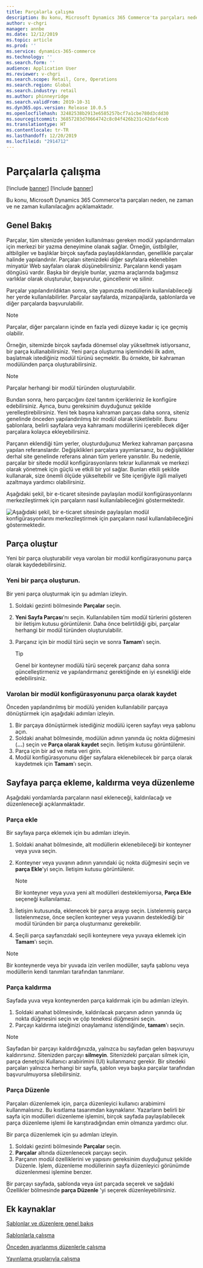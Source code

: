 ```yaml
---
title: Parçalarla çalışma
description: Bu konu, Microsoft Dynamics 365 Commerce'ta parçaları neden, ne zaman ve ne zaman kullanılacağını açıklamaktadır.
author: v-chgri
manager: annbe
ms.date: 12/12/2019
ms.topic: article
ms.prod: ''
ms.service: dynamics-365-commerce
ms.technology: ''
ms.search.form: ''
audience: Application User
ms.reviewer: v-chgri
ms.search.scope: Retail, Core, Operations
ms.search.region: Global
ms.search.industry: retail
ms.author: phinneyridge
ms.search.validFrom: 2019-10-31
ms.dyn365.ops.version: Release 10.0.5
ms.openlocfilehash: 32482538b2913e6585257bcf7a1cbe780d3cdd30
ms.sourcegitcommit: 36857283d70664742c8c04f426b231c42daf4ceb
ms.translationtype: HT
ms.contentlocale: tr-TR
ms.lasthandoff: 12/20/2019
ms.locfileid: "2914712"
---
```

# <a name="work-with-fragments"></a>Parçalarla çalışma 

[!include [banner](includes/preview-banner.md)]
[!include [banner](includes/banner.md)]

Bu konu, Microsoft Dynamics 365 Commerce'ta parçaları neden, ne zaman ve ne zaman kullanılacağını açıklamaktadır.

## <a name="overview"></a>Genel Bakış

Parçalar, tüm sitenizde yeniden kullanılması gereken modül yapılandırmaları için merkezi bir yazma deneyimine olanak sağlar. Örneğin, üstbilgiler, altbilgiler ve başlıklar birçok sayfada paylaşıldıklarından, genellikle parçalar halinde yapılandırılır. Parçaları sitenizdeki diğer sayfalara eklenebilen minyatür Web sayfaları olarak düşünebilirsiniz. Parçaların kendi yaşam döngüsü vardır. Başka bir deyişle bunlar, yazma araçlarında bağımsız varlıklar olarak oluşturulur, başvurulur, güncellenir ve silinir.

Parçalar yapılandırıldıktan sonra, site yapınızda modüllerin kullanılabileceği her yerde kullanılabilirler. Parçalar sayfalarda, mizanpajlarda, şablonlarda ve diğer parçalarda başvurulabilir.

> [!NOTE]
> Parçalar, diğer parçaların içinde en fazla yedi düzeye kadar iç içe geçmiş olabilir.

Örneğin, sitemizde birçok sayfada dönemsel olay yükseltmek istiyorsanız, bir parça kullanabilirsiniz. Yeni parça oluşturma işlemindeki ilk adım, başlatmak istediğiniz modül türünü seçmektir. Bu örnekte, bir kahraman modülünden parça oluşturabilirsiniz.

> [!NOTE]
> Parçalar herhangi bir modül türünden oluşturulabilir.

Bundan sonra, hero parçacığını özel tanıtım içerikleriniz ile konfigüre edebilirsiniz. Ayrıca, bunu gereksinim duyduğunuz şekilde yerelleştirebilirsiniz. Yeni tek başına kahraman parçası daha sonra, siteniz genelinde önceden yapılandırılmış bir modül olarak tüketilebilir. Bunu şablonlara, belirli sayfalara veya kahramanı modüllerini içerebilecek diğer parçalara kolayca ekleyebilirsiniz.

Parçanın eklendiği tüm yerler, oluşturduğunuz Merkez kahraman parçasına yapılan referanslardır. Değişiklikleri parçalara yayımlarsanız, bu değişiklikler derhal site genelinde referans alınan tüm yerlere yansıtılır. Bu nedenle, parçalar bir sitede modül konfigürasyonlarını tekrar kullanmak ve merkezi olarak yönetmek için güçlü ve etkili bir yol sağlar. Bunları etkili şekilde kullanarak, size önemli ölçüde yükseltebilir ve Site içeriğiyle ilgili maliyeti azaltmaya yardımcı olabilirsiniz.

Aşağıdaki şekil, bir e-ticaret sitesinde paylaşılan modül konfigürasyonlarını merkezileştirmek için parçaların nasıl kullanılabileceğini göstermektedir.

![Aşağıdaki şekil, bir e-ticaret sitesinde paylaşılan modül konfigürasyonlarını merkezileştirmek için parçaların nasıl kullanılabileceğini göstermektedir.](./media/fragment-figure1.png)

## <a name="create-a-fragment"></a>Parça oluştur

Yeni bir parça oluşturabilir veya varolan bir modül konfigürasyonunu parça olarak kaydedebilirsiniz.

### <a name="create-a-new-fragment"></a>Yeni bir parça oluşturun.

Bir yeni parça oluşturmak için şu adımları izleyin.

1. Soldaki gezinti bölmesinde **Parçalar** seçin.
1. **Yeni Sayfa Parçası**'nı seçin. Kullanılabilen tüm modül türlerini gösteren bir iletişim kutusu görüntülenir. Daha önce belirtildiği gibi, parçalar herhangi bir modül türünden oluşturulabilir.
1. Parçanız için bir modül türü seçin ve sonra **Tamam**'ı seçin.

    > [!TIP]
    > Genel bir konteyner modülü türü seçerek parçanız daha sonra güncelleştirmeniz ve yapılandırmanız gerektiğinde en iyi esnekliği elde edebilirsiniz.

### <a name="save-an-existing-module-configuration-as-a-fragment"></a>Varolan bir modül konfigürasyonunu parça olarak kaydet

Önceden yapılandırılmış bir modülü yeniden kullanılabilir parçaya dönüştürmek için aşağıdaki adımları izleyin.

1. Bir parçaya dönüştürmek istediğiniz modülü içeren sayfayı veya şablonu açın.
1. Soldaki anahat bölmesinde, modülün adının yanında üç nokta düğmesini (**...**) seçin ve **Parça olarak kaydet** seçin. İletişim kutusu görüntülenir.
1. Parça için bir ad ve meta veri girin.
1. Modül konfigürasyonunu diğer sayfalara eklenebilecek bir parça olarak kaydetmek için **Tamam**'ı seçin.

## <a name="add-remove-or-edit-fragments-on-a-page"></a>Sayfaya parça ekleme, kaldırma veya düzenleme

Aşağıdaki yordamlarda parçaların nasıl ekleneceği, kaldırılacağı ve düzenleneceği açıklanmaktadır.

### <a name="add-a-fragment"></a>Parça ekle

Bir sayfaya parça eklemek için bu adımları izleyin.

1. Soldaki anahat bölmesinde, alt modüllerin eklenebileceği bir konteyner veya yuva seçin.
1. Konteyner veya yuvanın adının yanındaki üç nokta düğmesini seçin ve **parça Ekle**'yi seçin. İletişim kutusu görüntülenir.

    > [!NOTE]
    > Bir konteyner veya yuva yeni alt modülleri desteklemiyorsa, **Parça Ekle** seçeneği kullanılamaz.

1. İletişim kutusunda, eklenecek bir parça arayıp seçin. Listelenmiş parça listelenmezse, önce seçilen konteyner veya yuvanın desteklediği bir modül türünden bir parça oluşturmanız gerekebilir.
1. Seçili parça sayfanızdaki seçili konteynere veya yuvaya eklemek için **Tamam**'ı seçin.

> [!NOTE]
> Bir konteynerde veya bir yuvada izin verilen modüller, sayfa şablonu veya modüllerin kendi tanımları tarafından tanımlanır.

### <a name="remove-a-fragment"></a>Parça kaldırma

Sayfada yuva veya konteynerden parça kaldırmak için bu adımları izleyin.

1. Soldaki anahat bölmesinde, kaldırılacak parçanın adının yanında üç nokta düğmesini seçin ve çöp tenekesi düğmesini seçin.
1. Parçayı kaldırma isteğinizi onaylamanız istendiğinde, **tamam**'ı seçin.

> [!NOTE]
> Sayfadan bir parçayı kaldırdığınızda, yalnızca bu sayfadan gelen başvuruyu kaldırırsınız. Sitenizden parçayı **silmeyin**. Sitenizdeki parçaları silmek için, parça denetçisi Kullanıcı arabirimini (UI) kullanmanız gerekir. Bir sitedeki parçaları yalnızca herhangi bir sayfa, şablon veya başka parçalar tarafından başvurulmuyorsa silebilirsiniz.

### <a name="edit-a-fragment"></a>Parça Düzenle

Parçaları düzenlemek için, parça düzenleyici kullanıcı arabimirni kullanmalısınız. Bu kısıtlama tasarımdan kaynaklanır. Yazarların belirli bir sayfa için modülleri düzenleme işlemini, birçok sayfada paylaşılabilecek parça düzenleme işlemi ile karıştıradığından emin olmanıza yardımcı olur.

Bir parça düzenlemek için şu adımları izleyin.

1. Soldaki gezinti bölmesinde **Parçalar** seçin.
1. **Parçalar** altında düzenlenecek parçayı seçin.
1. Parçanın modül özelliklerini ve yapısını gereksinim duyduğunuz şekilde Düzenle. İşlem, düzenleme modüllerinin sayfa düzenleyici görünümde düzenlenmesi işlemine benzer.

Bir parçayı sayfada, şablonda veya üst parçada seçerek ve sağdaki Özellikler bölmesinde **parça Düzenle** 'yi seçerek düzenleyebilirsiniz.

## <a name="additional-resources"></a>Ek kaynaklar

[Şablonlar ve düzenlere genel bakış](templates-layouts-overview.md)

[Şablonlarla çalışma](work-with-templates.md)

[Önceden ayarlanmış düzenlerle çalışma](work-with-layouts.md)

[Yayınlama gruplarıyla çalışma](publish-groups.md)
